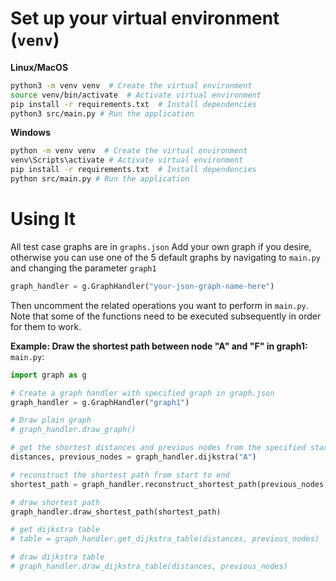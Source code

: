 # Set up your virtual environment (`venv`)

**Linux/MacOS**
```bash
python3 -m venv venv  # Create the virtual environment
source venv/bin/activate  # Activate virtual environment
pip install -r requirements.txt  # Install dependencies
python3 src/main.py # Run the application
```

**Windows**
```bash
python -m venv venv  # Create the virtual environment
venv\Scripts\activate # Activate virtual environment
pip install -r requirements.txt  # Install dependencies
python src/main.py # Run the application
```

# Using It

All test case graphs are in `graphs.json` Add your own graph if you desire, otherwise you can use one of the 5 default graphs by navigating to `main.py` and changing the parameter `graph1`

```python
graph_handler = g.GraphHandler("your-json-graph-name-here")
```

Then uncomment the related operations you want to perform in `main.py`. Note that some of the functions need to be executed subsequently in order for them to work.

**Example: Draw the shortest path between node "A" and "F" in graph1:**
`main.py`:

```python
import graph as g

# Create a graph handler with specified graph in graph.json
graph_handler = g.GraphHandler("graph1")

# Draw plain graph
# graph_handler.draw_graph()

# get the shortest distances and previous nodes from the specified start node
distances, previous_nodes = graph_handler.dijkstra("A")

# reconstruct the shortest path from start to end
shortest_path = graph_handler.reconstruct_shortest_path(previous_nodes, "F")

# draw shortest path
graph_handler.draw_shortest_path(shortest_path)

# get dijkstra table
# table = graph_handler.get_dijkstra_table(distances, previous_nodes)

# draw dijkstra table
# graph_handler.draw_dijkstra_table(distances, previous_nodes)
```